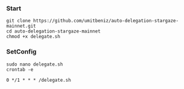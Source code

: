 ### Start
```
git clone https://github.com/umitbeniz/auto-delegation-stargaze-mainnet.git
cd auto-delegation-stargaze-mainnet
chmod +x delegate.sh
```

### SetConfig
```
sudo nano delegate.sh
crontab -e
```

```
0 */1 * * * /delegate.sh
```

